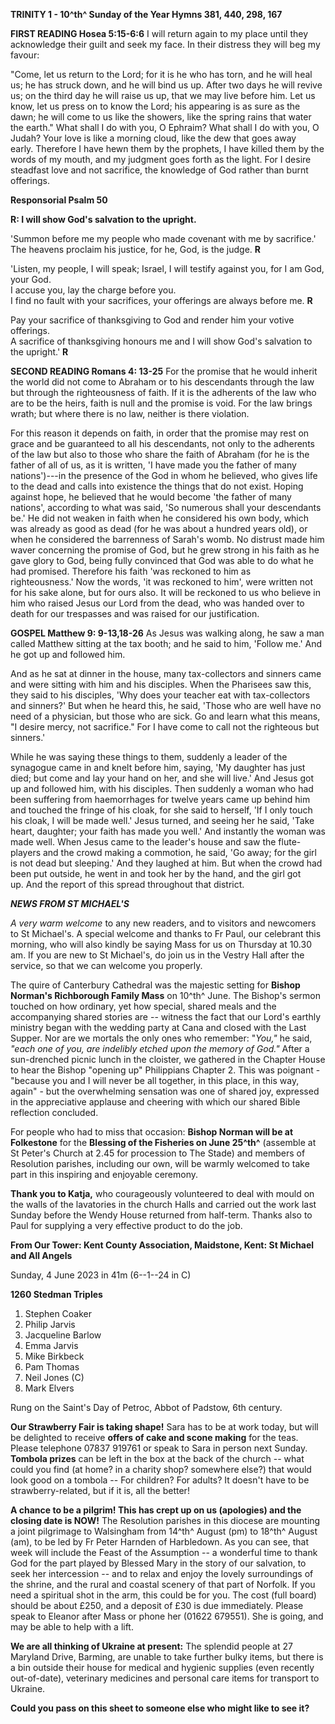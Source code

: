 **TRINITY 1 - 10^th^ Sunday of the Year Hymns 381, 440, 298, 167**

**FIRST READING Hosea 5:15-6:6** I will return again to my place until
they acknowledge their guilt and seek my face. In their distress they
will beg my favour:

"Come, let us return to the Lord; for it is he who has torn, and he will
heal us; he has struck down, and he will bind us up. After two days he
will revive us; on the third day he will raise us up, that we may live
before him. Let us know, let us press on to know the Lord; his appearing
is as sure as the dawn; he will come to us like the showers, like the
spring rains that water the earth." What shall I do with you, O Ephraim?
What shall I do with you, O Judah? Your love is like a morning cloud,
like the dew that goes away early. Therefore I have hewn them by the
prophets, I have killed them by the words of my mouth, and my judgment
goes forth as the light. For I desire steadfast love and not sacrifice,
the knowledge of God rather than burnt offerings.

**Responsorial Psalm 50**

**R: I will show God's salvation to the upright.**

'Summon before me my people who made covenant with me by sacrifice.'  
The heavens proclaim his justice, for he, God, is the judge. **R**

'Listen, my people, I will speak; Israel, I will testify against you, for I am God, your God.  
I accuse you, lay the charge before you.  
I find no fault with your sacrifices, your offerings are always before me. **R**

Pay your sacrifice of thanksgiving to God and render him your votive offerings.  
A sacrifice of thanksgiving honours me and I will show God's salvation to the upright.' **R**

**SECOND READING Romans 4: 13-25** For the promise that he would inherit
the world did not come to Abraham or to his descendants through the law
but through the righteousness of faith. If it is the adherents of the
law who are to be the heirs, faith is null and the promise is void. For
the law brings wrath; but where there is no law, neither is there
violation.

For this reason it depends on faith, in order that the promise may rest
on grace and be guaranteed to all his descendants, not only to the
adherents of the law but also to those who share the faith of Abraham
(for he is the father of all of us, as it is written, 'I have made you
the father of many nations')---in the presence of the God in whom he
believed, who gives life to the dead and calls into existence the things
that do not exist. Hoping against hope, he believed that he would become
'the father of many nations', according to what was said, 'So numerous
shall your descendants be.' He did not weaken in faith when he
considered his own body, which was already as good as dead (for he was
about a hundred years old), or when he considered the barrenness of
Sarah's womb. No distrust made him waver concerning the promise of God,
but he grew strong in his faith as he gave glory to God, being fully
convinced that God was able to do what he had promised. Therefore his
faith 'was reckoned to him as righteousness.' Now the words, 'it was
reckoned to him', were written not for his sake alone, but for ours
also. It will be reckoned to us who believe in him who raised Jesus our
Lord from the dead, who was handed over to death for our trespasses and
was raised for our justification.

**GOSPEL Matthew 9: 9-13,18-26** As Jesus was walking along, he saw a
man called Matthew sitting at the tax booth; and he said to him, 'Follow
me.' And he got up and followed him.

And as he sat at dinner in the house, many tax-collectors and sinners
came and were sitting with him and his disciples. When the Pharisees saw
this, they said to his disciples, 'Why does your teacher eat with
tax-collectors and sinners?' But when he heard this, he said, 'Those who
are well have no need of a physician, but those who are sick. Go and
learn what this means, "I desire mercy, not sacrifice." For I have come
to call not the righteous but sinners.'

While he was saying these things to them, suddenly a leader of the
synagogue came in and knelt before him, saying, 'My daughter has just
died; but come and lay your hand on her, and she will live.' And Jesus
got up and followed him, with his disciples. Then suddenly a woman who
had been suffering from haemorrhages for twelve years came up behind him
and touched the fringe of his cloak, for she said to herself, 'If I only
touch his cloak, I will be made well.' Jesus turned, and seeing her he
said, 'Take heart, daughter; your faith has made you well.' And
instantly the woman was made well. When Jesus came to the leader's house
and saw the flute-players and the crowd making a commotion, he said, 'Go
away; for the girl is not dead but sleeping.' And they laughed at
him. But when the crowd had been put outside, he went in and took her by
the hand, and the girl got up. And the report of this spread throughout
that district.

***NEWS FROM ST MICHAEL\'S***

*A very warm welcome* to any new readers, and to visitors and newcomers
to St Michael\'s. A special welcome and thanks to Fr Paul, our celebrant
this morning, who will also kindly be saying Mass for us on Thursday at
10.30 am. If you are new to St Michael\'s, do join us in the Vestry Hall
after the service, so that we can welcome you properly.

The quire of Canterbury Cathedral was the majestic setting for **Bishop
Norman\'s Richborough Family Mass** on 10^th^ June. The Bishop\'s sermon
touched on how ordinary, yet how special, shared meals and the
accompanying shared stories are -- witness the fact that our Lord\'s
earthly ministry began with the wedding party at Cana and closed with
the Last Supper. Nor are we mortals the only ones who remember: "*You,"*
he said, *"each one of you, are indelibly etched upon the memory of
God."* After a sun-drenched picnic lunch in the cloister, we gathered in
the Chapter House to hear the Bishop "opening up" Philippians Chapter 2.
This was poignant - "because you and I will never be all together, in
this place, in this way, again" - but the overwhelming sensation was one
of shared joy, expressed in the appreciative applause and cheering with
which our shared Bible reflection concluded.

For people who had to miss that occasion: **Bishop Norman will be at
Folkestone** for the **Blessing of the Fisheries on June 25^th^**
(assemble at St Peter\'s Church at 2.45 for procession to The Stade) and
members of Resolution parishes, including our own, will be warmly
welcomed to take part in this inspiring and enjoyable ceremony.

**Thank you to Katja,** who courageously volunteered to deal with mould
on the walls of the lavatories in the church Halls and carried out the
work last Sunday before the Wendy House returned from half-term. Thanks
also to Paul for supplying a very effective product to do the job.

**From Our Tower: Kent County Association, Maidstone, Kent: St Michael and All Angels**

Sunday, 4 June 2023 in 41m (6--1--24 in C)

**1260 Stedman Triples**

1. Stephen Coaker
2. Philip Jarvis
3. Jacqueline Barlow
4. Emma Jarvis
5. Mike Birkbeck
6. Pam Thomas
7. Neil Jones (C)
8. Mark Elvers

Rung on the Saint\'s Day of Petroc, Abbot of Padstow, 6th century.

**Our Strawberry Fair is taking shape!** Sara has to be at work today,
but will be delighted to receive **offers of cake and scone making** for
the teas. Please telephone 07837 919761 or speak to Sara in person next
Sunday. **Tombola prizes** can be left in the box at the back of the
church -- what could you find (at home? in a charity shop? somewhere
else?) that would look good on a tombola -- For children? For adults? It
doesn\'t have to be strawberry-related, but if it is, all the better!

**A chance to be a pilgrim! This has crept up on us (apologies) and the
closing date is NOW!** The Resolution parishes in this diocese are
mounting a joint pilgrimage to Walsingham from 14^th^ August (pm) to
18^th^ August (am), to be led by Fr Peter Harnden of Harbledown. As you
can see, that week will include the Feast of the Assumption -- a
wonderful time to thank God for the part played by Blessed Mary in the
story of our salvation, to seek her intercession -- and to relax and
enjoy the lovely surroundings of the shrine, and the rural and coastal
scenery of that part of Norfolk. If you need a spiritual shot in the
arm, this could be for you. The cost (full board) should be about £250,
and a deposit of £30 is due immediately. Please speak to Eleanor after
Mass or phone her (01622 679551). She is going, and may be able to help
with a lift.

**We are all thinking of Ukraine at present:** The splendid people at 27
Maryland Drive, Barming, are unable to take further bulky items, but
there is a bin outside their house for medical and hygienic supplies
(even recently out-of-date), veterinary medicines and personal care
items for transport to Ukraine.

**Could you pass on this sheet to someone else who might like to see it?**
